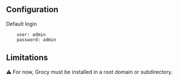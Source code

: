 ## Configuration

 Default login
```
	user: admin
	password: admin
```

## Limitations

:warning: For now, Grocy must be installed in a root domain or subdirectory.
